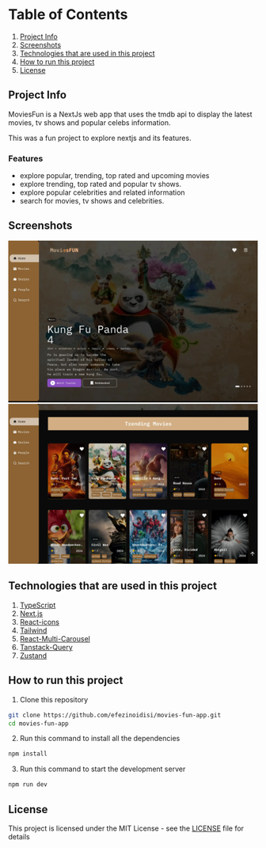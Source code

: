 # Table of Contents

1. [Project Info](#about-project)
2. [Screenshots](#screenshots)
3. [Technologies that are used in this project](#technologies-that-are-used-in-this-project)
4. [How to run this project](#how-to-run-this-project)
5. [License](#license)

## Project Info

MoviesFun is a NextJs web app that uses the tmdb api to display the latest movies, tv shows and popular celebs information.

This was a fun project to explore nextjs and its features.


### Features

- explore popular, trending, top rated and upcoming movies
- explore trending, top rated and popular tv shows.
- explore popular celebrities and related information
- search for movies, tv shows and celebrities.

## Screenshots

![one](/public/screenshots/hero.webp)
![two](/public/screenshots/home.webp)


## Technologies that are used in this project

1. [TypeScript](https://www.typescriptlang.org/)
2. [Next.js](https://nextjs.org/)
3. [React-icons](https://react-icons.github.io/react-icons)
4. [Tailwind](https://tailwindcss.com)
5. [React-Multi-Carousel](https://github.com/YIZHUANG/react-multi-carousel)
6. [Tanstack-Query](https://tanstack.com/query/latest)
7. [Zustand](https://docs.pmnd.rs/zustand/getting-started/introduction)
## How to run this project

1. Clone this repository

```bash
git clone https://github.com/efezinoidisi/movies-fun-app.git
cd movies-fun-app
```

2. Run this command to install all the dependencies

```bash
npm install
```

3. Run this command to start the development server

```bash
npm run dev
```

## License

This project is licensed under the MIT License - see the [LICENSE](LICENSE) file for details
